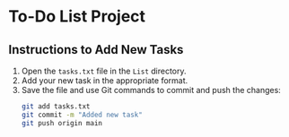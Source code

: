 # To-Do List Project

## Instructions to Add New Tasks
1. Open the `tasks.txt` file in the `List` directory.
2. Add your new task in the appropriate format.
3. Save the file and use Git commands to commit and push the changes:
   ```bash
   git add tasks.txt
   git commit -m "Added new task"
   git push origin main